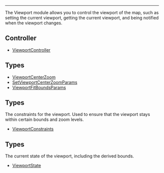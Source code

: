 ***

The Viewport module allows you to control the viewport of the map, such as setting the
current viewport, getting the current viewport, and being notified when the viewport changes.

## Controller

* [ViewportController](ViewportController.md)

## Types

* [ViewportCenterZoom](ViewportCenterZoom.md)
* [SetViewportCenterZoomParams](SetViewportCenterZoomParams.md)
* [ViewportFitBoundsParams](ViewportFitBoundsParams.md)

## Types

The constraints for the viewport. Used to ensure that the viewport stays
within certain bounds and zoom levels.

* [ViewportConstraints](ViewportConstraints.md)

## Types

The current state of the viewport, including the derived bounds.

* [ViewportState](ViewportState.md)
